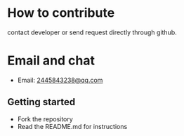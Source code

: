 # How to contribute

contact developer or send request directly through github.

# Email and chat

- Email: 2445843238@qq.com

## Getting started

- Fork the repository
- Read the README.md for instructions

